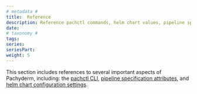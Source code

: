 ```yaml
---
# metadata # 
title:  Reference
description: Reference pachctl commands, helm chart values, pipeline spec options, and more.
date: 
# taxonomy #
tags: 
series:
seriesPart:
weight: 5
---
```


This section includes references to several important aspects of Pachyderm, including: the [pachctl CLI](./pachctl), [pipeline specification attributes](./pipeline-spec), and [helm chart configuration settings](./helm-values).
